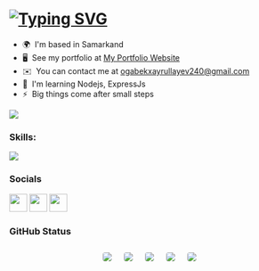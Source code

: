 [![Typing SVG](https://readme-typing-svg.herokuapp.com?font=Fira+Code&weight=800&size=30&pause=1000&color=F7F7F7&background=FFFFFF00&width=435&lines=Xayrullayev+Og'abek)](https://git.io/typing-svg)
============================================================================================================================================

* 🌍  I'm based in Samarkand
* 🖥️  See my portfolio at [My Portfolio Website]()
* ✉️  You can contact me at [ogabekxayrullayev240@gmail.com](mailto:ogabekxayrullayev240@gmail.com)
* 🧠  I'm learning Nodejs, ExpressJs
* ⚡  Big things come after small steps

<a href="https://www.twitter.com/_khayrullayev_" target="_blank" rel="noreferrer"><img
src="https://img.shields.io/twitter/follow/_khayrullayev_?logo=twitter&style=for-the-badge&color=3382ed&labelColor=1c1917"
/></a>

### Skills:



<p align="left">
  <a href="https://skillicons.dev">
    <img src="https://skillicons.dev/icons?i=html,css,javascript,typescript,react,nextjs,vite,redux,git,github,materialui,tailwind,firebase,mongodb,nodejs,python" />
  </a>
</p>


### Socials

<p align="left"> <a href="https://www.github.com/khayrullayev2006" target="_blank" rel="noreferrer"><img src="https://raw.githubusercontent.com/danielcranney/readme-generator/main/public/icons/socials/github-dark.svg" width="32" height="32" /></a> <a href="http://www.instagram.com/khayrullayev.coder" target="_blank" rel="noreferrer"><img src="https://raw.githubusercontent.com/danielcranney/readme-generator/main/public/icons/socials/instagram.svg" width="32" height="32" /></a> <a href="https://www.twitter.com/_khayrullayev_" target="_blank" rel="noreferrer"><img src="https://raw.githubusercontent.com/danielcranney/readme-generator/main/public/icons/socials/twitter.svg" width="32" height="32" /></a></p>

### GitHub Status


 <div style="display: flex; flex-wrap: wrap; justify-content: center; align-items: center;">
  <img src="http://github-profile-summary-cards.vercel.app/api/cards/profile-details?username=xayrullayevogabek&theme=dark" style="border: 1px solid white; border-radius: 5px; margin: 10px;">
  <img src="http://github-profile-summary-cards.vercel.app/api/cards/repos-per-language?username=xayrullayevogabek&theme=dark" style="border: 1px solid white; border-radius: 5px; margin: 10px;">
  <img src="http://github-profile-summary-cards.vercel.app/api/cards/most-commit-language?username=xayrullayevogabek&theme=dark" style="border: 1px solid white; border-radius: 5px; margin: 10px;"> 
  <img src="http://github-profile-summary-cards.vercel.app/api/cards/stats?username=xayrullayevogabek&theme=dark" style="border: 1px solid white; border-radius: 5px; margin: 10px;">
  <img src="http://github-profile-summary-cards.vercel.app/api/cards/productive-time?username=xayrullayevogabek&theme=dark&utcOffset=8" style="border: 1px solid white; border-radius: 5px; margin: 10px;">
</div>

